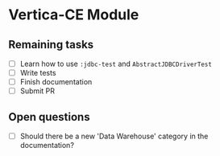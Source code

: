 # Vertica-CE Module

## Remaining tasks

- [ ] Learn how to use `:jdbc-test` and `AbstractJDBCDriverTest`
- [ ] Write tests
- [ ] Finish documentation
- [ ] Submit PR

## Open questions

- [ ] Should there be a new 'Data Warehouse' category in the documentation?
